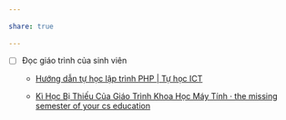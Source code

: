 ---  
share: true  
---  
- [ ] Đọc giáo trình của sinh viên   
	- [Hướng dẫn tự học lập trình PHP | Tự học ICT](https://tuhocict.com/huong-dan-tu-hoc-lap-trinh-php/)  
	- [Kì Học Bị Thiếu Của Giáo Trình Khoa Học Máy Tính · the missing semester of your cs education](https://missing-semester-vn.github.io/)